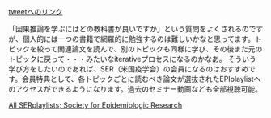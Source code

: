 [tweetへのリンク](https://twitter.com/koro485/status/1580935434305437696?s=20&t=9QPe1zo-smhMHI_lrN9Ehg)

「因果推論を学ぶにはどの教科書が良いですか」という質問をよくされるのですが、個人的には一つの書籍で網羅的に勉強するのは難しいかなと思ってます。トピックを絞って関連論文を読んで、別のトピックも同様に学び、その後また元のトピックに戻って・・・みたいなiterativeプロセスになるのかなあ。
  そういう学び方をしたいのであれば、SER（米国疫学会）の会員になるのはおすすめです。会員特典として、各トピックごとに読むべき論文が選抜されたEPIplaylistへのアクセスができるようになります。過去のセミナー動画なども全部視聴可能。

[All SERplaylists; Society for Epidemiologic Research](https://epiresearch.org/serlibrary/serplaylists/all-serplaylists/) 